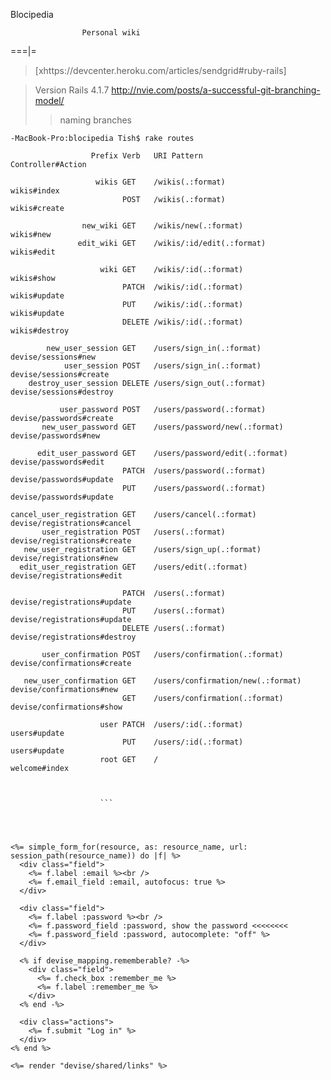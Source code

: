 Blocipedia 

                    Personal wiki 
===|=

> [xhttps://devcenter.heroku.com/articles/sendgrid#ruby-rails]

> Version Rails 4.1.7
> http://nvie.com/posts/a-successful-git-branching-model/
>>naming branches 

```
-MacBook-Pro:blocipedia Tish$ rake routes

                  Prefix Verb   URI Pattern                       Controller#Action

                   wikis GET    /wikis(.:format)                  wikis#index
                         POST   /wikis(.:format)                  wikis#create

                new_wiki GET    /wikis/new(.:format)              wikis#new
               edit_wiki GET    /wikis/:id/edit(.:format)         wikis#edit

                    wiki GET    /wikis/:id(.:format)              wikis#show
                         PATCH  /wikis/:id(.:format)              wikis#update
                         PUT    /wikis/:id(.:format)              wikis#update
                         DELETE /wikis/:id(.:format)              wikis#destroy

        new_user_session GET    /users/sign_in(.:format)          devise/sessions#new
            user_session POST   /users/sign_in(.:format)          devise/sessions#create
    destroy_user_session DELETE /users/sign_out(.:format)         devise/sessions#destroy

           user_password POST   /users/password(.:format)         devise/passwords#create
       new_user_password GET    /users/password/new(.:format)     devise/passwords#new

      edit_user_password GET    /users/password/edit(.:format)    devise/passwords#edit
                         PATCH  /users/password(.:format)         devise/passwords#update
                         PUT    /users/password(.:format)         devise/passwords#update

cancel_user_registration GET    /users/cancel(.:format)           devise/registrations#cancel
       user_registration POST   /users(.:format)                  devise/registrations#create
   new_user_registration GET    /users/sign_up(.:format)          devise/registrations#new
  edit_user_registration GET    /users/edit(.:format)             devise/registrations#edit

                         PATCH  /users(.:format)                  devise/registrations#update
                         PUT    /users(.:format)                  devise/registrations#update
                         DELETE /users(.:format)                  devise/registrations#destroy

       user_confirmation POST   /users/confirmation(.:format)     devise/confirmations#create

   new_user_confirmation GET    /users/confirmation/new(.:format) devise/confirmations#new
                         GET    /users/confirmation(.:format)     devise/confirmations#show

                    user PATCH  /users/:id(.:format)              users#update
                         PUT    /users/:id(.:format)              users#update
                    root GET    /                                 welcome#index



                    ```




<%= simple_form_for(resource, as: resource_name, url: session_path(resource_name)) do |f| %>
  <div class="field">
    <%= f.label :email %><br />
    <%= f.email_field :email, autofocus: true %>
  </div>

  <div class="field">
    <%= f.label :password %><br />
    <%= f.password_field :password, show the password <<<<<<<< 
    <%= f.password_field :password, autocomplete: "off" %>
  </div>

  <% if devise_mapping.rememberable? -%>
    <div class="field">
      <%= f.check_box :remember_me %>
      <%= f.label :remember_me %>
    </div>
  <% end -%>

  <div class="actions">
    <%= f.submit "Log in" %>
  </div>
<% end %>

<%= render "devise/shared/links" %>

  ```

  
